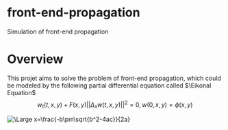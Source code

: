 # front-end-propagation
Simulation of front-end propagation
# Overview

This projet aims to solve the problem of front-end propagation, which could be modeled by the following partial differential equation called $\Eikonal Equation$ $$ w_t(t, x, y)+F(x, y)||\Delta_{x}w(t, x, y)||^2=0, w(0, x, y)=\phi{(x, y)} $$

<img src="https://latex.codecogs.com/svg.latex?\Large&space;x=\frac{-b\pm\sqrt{b^2-4ac}}{2a}" title="\Large x=\frac{-b\pm\sqrt{b^2-4ac}}{2a}" />
